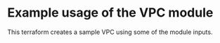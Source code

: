 # Example usage of the VPC module

This terraform creates a sample VPC using some of the module inputs.
